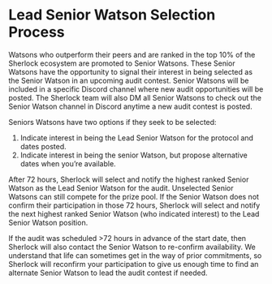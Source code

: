 # Lead Senior Watson Selection Process

Watsons who outperform their peers and are ranked in the top 10% of the Sherlock ecosystem are promoted to Senior Watsons. These Senior Watsons have the opportunity to signal their interest in being selected as the Senior Watson in an upcoming audit contest. Senior Watsons will be included in a specific Discord channel where new audit opportunities will be posted. The Sherlock team will also DM all Senior Watsons to check out the Senior Watson channel in Discord anytime a new audit contest is posted.

Seniors Watsons have two options if they seek to be selected:&#x20;

1. Indicate interest in being the Lead Senior Watson for the protocol and dates posted.&#x20;
2. Indicate interest in being the senior Watson, but propose alternative dates when you’re available.

After 72 hours, Sherlock will select and notify the highest ranked Senior Watson as the Lead Senior Watson for the audit. Unselected Senior Watsons can still compete for the prize pool. If the Senior Watson does not confirm their participation in those 72 hours, Sherlock will select and notify the next highest ranked Senior Watson (who indicated interest) to the Lead Senior Watson position.

If the audit was scheduled >72 hours in advance of the start date, then Sherlock will also contact the Senior Watson to re-confirm availability. We understand that life can sometimes get in the way of prior commitments, so Sherlock will reconfirm your participation to give us enough time to find an alternate Senior Watson to lead the audit contest if needed.
